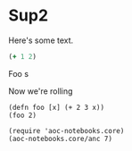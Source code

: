 # Sup2

Here's some text.

```clojure
(+ 1 2)
```

Foo
s

Now we're rolling

```
(defn foo [x] (+ 2 3 x))
(foo 2)
```

```
(require 'aoc-notebooks.core)
(aoc-notebooks.core/anc 7)
```
